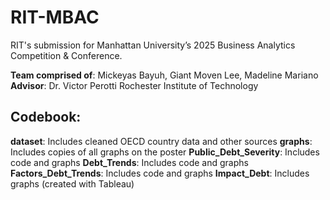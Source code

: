 # RIT-MBAC
RIT's submission for Manhattan University’s 2025 Business Analytics Competition &amp; Conference. 

**Team comprised of**: Mickeyas Bayuh, Giant Moven Lee, Madeline Mariano
**Advisor**: Dr. Victor Perotti
Rochester Institute of Technology

## Codebook:
**dataset**: Includes cleaned OECD country data and other sources
**graphs**: Includes copies of all graphs on the poster
**Public_Debt_Severity**: Includes code and graphs
**Debt_Trends**: Includes code and graphs
**Factors_Debt_Trends**: Includes code and graphs
**Impact_Debt**: Includes graphs (created with Tableau)
